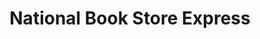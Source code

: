 ---
title: "National Book Store Express"
url: /pateros/national-book-store-express/
shop: Schreibwaren
---